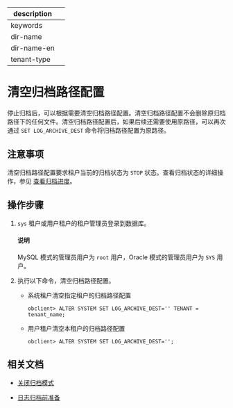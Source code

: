 |description||
|---|---|
|keywords||
|dir-name||
|dir-name-en||
|tenant-type||

# 清空归档路径配置

停止归档后，可以根据需要清空归档路径配置。清空归档路径配置不会删除原归档路径下的任何文件。清空归档路径配置后，如果后续还需要使用原路径，可以再次通过 `SET LOG_ARCHIVE_DEST` 命令将归档路径配置为原路径。

## 注意事项

清空归档路径配置要求租户当前的归档状态为 `STOP` 状态。查看归档状态的详细操作，参见 [查看归档进度](600.view-log-archive-progress.md)。

## 操作步骤

1. `sys` 租户或用户租户的租户管理员登录到数据库。

   <main id="notice" type='explain'>
        <h4>说明</h4>
   <p>MySQL 模式的管理员用户为 <code>root</code> 用户，Oracle 模式的管理员用户为 <code>SYS</code> 用户。</p>
   </main>

2. 执行以下命令，清空归档路径配置。

   * 系统租户清空指定租户的归档路径配置

     ```shell
     obclient> ALTER SYSTEM SET LOG_ARCHIVE_DEST='' TENANT = tenant_name;
     ```

   * 用户租户清空本租户的归档路径配置
  
     ```shell
     obclient> ALTER SYSTEM SET LOG_ARCHIVE_DEST='';
     ```

## 相关文档

* [关闭归档模式](400.close-the-log-archive-mode.md)

* [日志归档前准备](200.preparation-before-log-archive.md)
